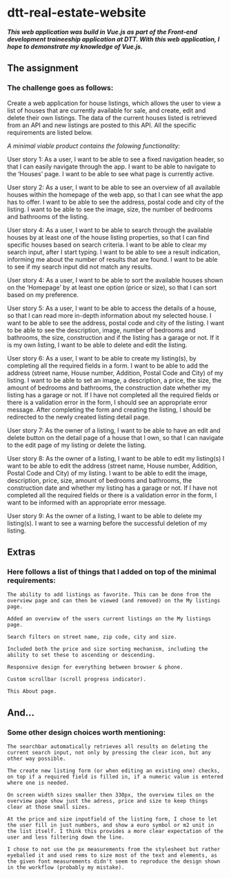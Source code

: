 # dtt-real-estate-website

***This web application was build in Vue.js as part of the Front-end development traineeship application at DTT. With this web application, I hope to demonstrate my knowledge of Vue.js.***

## The assignment

### The challenge goes as follows: 

Create a web application for house listings, which allows the user to view a list of houses that are currently available for sale, and create, edit and delete their own listings. The data of the current houses listed is retrieved from an API and new listings are posted to this API. All the specific requirements are listed below.

*A minimal viable product contains the folowing functionality:*

User story 1: As a user, I want to be able to see a fixed navigation header, so that I can easily navigate through the app.
    I want to be able to navigate to the ‘Houses’ page.
    I want to be able to see what page is currently active.

User story 2: As a user, I want to be able to see an overview of all available houses within the homepage of the web app, so that I can see what the app has to offer.
    I want to be able to see the address, postal code and city of the listing.
    I want to be able to see the image, size, the number of bedrooms and bathrooms of the listing.

User story 4: As a user, I want to be able to search through the available houses by at least one of the house listing properties, so that I can find specific houses based on search criteria.
    I want to be able to clear my search input, after I start typing.
    I want to be able to see a result indication, informing me about the number of results that are found.
    I want to be able to see if my search input did not match any results.

User story 4: As a user, I want to be able to sort the available houses shown on the ‘Homepage’ by at least one option (price or size), so that I can sort based on my preference.

User story 5: As a user, I want to be able to access the details of a house, so that I can read more in-depth information about my selected house.
    I want to be able to see the address, postal code and city of the listing.
    I want to be able to see the description, image, number of bedrooms and bathrooms, the size, construction and if the listing has a garage or not.
    If it is my own listing, I want to be able to delete and edit the listing.

User story 6: As a user, I want to be able to create my listing(s), by completing all the required fields in a form.
    I want to be able to add the address (street name, House number, Addition, Postal Code and City) of my listing.
    I want to be able to set an image, a description, a price, the size, the amount of bedrooms and bathrooms, the construction date whether my listing has a garage or not.
    If I have not completed all the required fields or there is a validation error in the form, I should see an appropriate error message.
    After completing the form and creating the listing, I should be redirected to the newly created listing detail page.

User story 7: As the owner of a listing, I want to be able to have an edit and delete button on the detail page of a house that I own, so that I can navigate to the edit page of my listing or delete the listing.

User story 8: As the owner of a listing, I want to be able to edit my listing(s)
    I want to be able to edit the address (street name, House number, Addition, Postal Code and City) of my listing.
    I want to be able to edit the image, description, price, size, amount of bedrooms and bathrooms, the construction date and whether my listing has a garage or not.
    If I have not completed all the required fields or there is a validation error in the form, I want to be informed with an appropriate error message.

User story 9: As the owner of a listing, I want to be able to delete my listing(s).
    I want to see a warning before the successful deletion of my listing.


## Extras

### Here follows a list of things that I added on top of the minimal requirements:

    The ability to add listings as favorite. This can be done from the overview page and can then be viewed (and removed) on the My listings page.

    Added an overview of the users current listings on the My listings page.

    Search filters on street name, zip code, city and size.

    Included both the price and size sorting mechanism, including the ability to set these to ascending or descending.

    Responsive design for everything between browser & phone.

    Custom scrollbar (scroll progress indicator).

    This About page.

## And...

### Some other design choices worth mentioning:

    The searchbar automatically retrieves all results on deleting the current search input, not only by pressing the clear icon, but any other way possible.

    The create new listing form (or when editing an existing one) checks, on top if a required field is filled in, if a numeric value is entered where one is needed.

    On screen width sizes smaller then 330px, the overview tiles on the overview page show just the adress, price and size to keep things clear at those small sizes.

    At the price and size inputfield of the listing form, I chose to let the user fill in just numbers, and show a euro symbol or m2 unit in the list itself. I think this provides a more clear expectation of the user and less filtering down the line.

    I chose to not use the px measurements from the stylesheet but rather eyeballed it and used rems to size most of the text and elements, as the given font measurements didn't seem to reproduce the design shown in the workflow (probably my mistake).